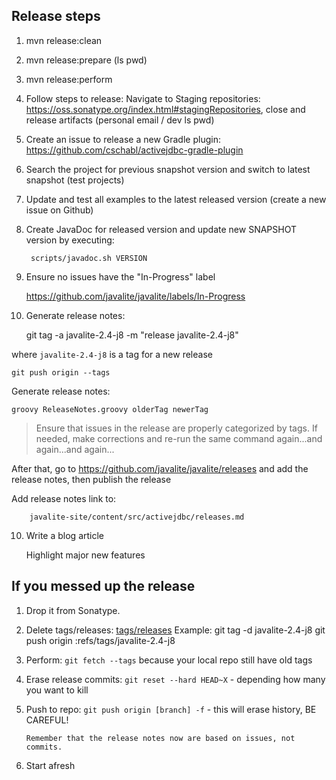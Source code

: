 ## Release steps

1. mvn release:clean
2. mvn release:prepare (ls pwd)
3. mvn release:perform
4. Follow steps to release:
	Navigate to Staging repositories: https://oss.sonatype.org/index.html#stagingRepositories,
	close and release artifacts (personal email / dev ls pwd)
5. Create an issue to release a new Gradle plugin: https://github.com/cschabl/activejdbc-gradle-plugin
6. Search the project for previous snapshot version and switch to latest snapshot (test projects)
7. Update and test all examples to the latest released version (create a new issue on Github)
8. Create JavaDoc for released version and update new SNAPSHOT version by executing: 

        scripts/javadoc.sh VERSION

9. Ensure no issues have the "In-Progress" label

	https://github.com/javalite/javalite/labels/In-Progress

9. Generate release notes:

	git tag -a javalite-2.4-j8 -m "release javalite-2.4-j8"

where `javalite-2.4-j8` is a tag for a new release     

	git push origin --tags

Generate release notes:

	groovy ReleaseNotes.groovy olderTag newerTag

> Ensure that issues  in the release are properly categorized by tags. If needed, make corrections and re-run the same command again...and again...and again...

  After that, go to https://github.com/javalite/javalite/releases  and add the release notes, then publish the release


   Add release notes link to:

        javalite-site/content/src/activejdbc/releases.md

10. Write a blog article

    Highlight major new features 
    
    
## If you messed up the release

 
1. Drop it from Sonatype.
2. Delete tags/releases: [tags/releases](https://github.com/javalite/javalite/releases)
    Example: 
	git tag -d javalite-2.4-j8
	git push origin :refs/tags/javalite-2.4-j8

3. Perform:  `git fetch --tags` because your local repo still have old tags
4. Erase release commits: 
    `git reset --hard HEAD~X` - depending how many you want  to kill
5. Push to repo: 
       `git push origin [branch] -f` - this will erase history, BE CAREFUL!
       
       Remember that the release notes now are based on issues, not  commits.
        
6. Start afresh

